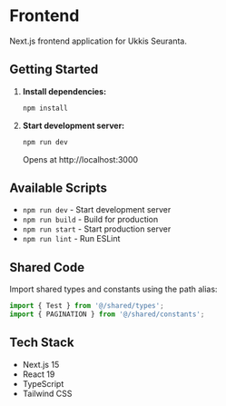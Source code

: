 # Frontend

Next.js frontend application for Ukkis Seuranta.

## Getting Started

1. **Install dependencies:**

   ```bash
   npm install
   ```

2. **Start development server:**
   ```bash
   npm run dev
   ```
   Opens at http://localhost:3000

## Available Scripts

- `npm run dev` - Start development server
- `npm run build` - Build for production
- `npm run start` - Start production server
- `npm run lint` - Run ESLint

## Shared Code

Import shared types and constants using the path alias:

```typescript
import { Test } from '@/shared/types';
import { PAGINATION } from '@/shared/constants';
```

## Tech Stack

- Next.js 15
- React 19
- TypeScript
- Tailwind CSS
